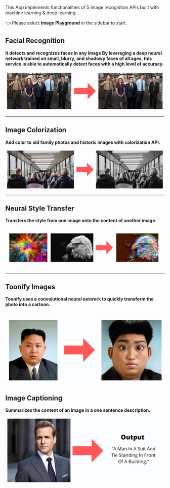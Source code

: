 This App implements functionalities of 5 Image recognition APIs built with
machine learning & deep learning.

👈 Please select **Image Playground** in the sidebar to start.

## Facial Recognition

**It detects and recognizes faces in any image By leveraging a deep neural network trained on small, blurry, and shadowy faces of all ages, this service is able to automatically detect faces with a high level of accuracy.**

![image-colorization-demo](https://raw.githubusercontent.com/Hardly-Human/Imagine-AI/main/app/img/facial_recognition.png)

---

## Image Colorization

**Add color to old family photos and historic images with colorization API.**

![image-colorization-demo](https://raw.githubusercontent.com/Hardly-Human/Imagine-AI/main/app/img/image-colorization-demo.png)

---

## Neural Style Transfer

**Transfers the style from one image onto the content of another image.**

![style-transfer](https://raw.githubusercontent.com/Hardly-Human/Imagine-AI/main/app/img/style-transfer-demo.png)

---

## Toonify Images

**Toonify uses a convolutional neural network to quickly transform the photo into a cartoon.**

## ![toonify-images](https://raw.githubusercontent.com/Hardly-Human/Imagine-AI/main/app/img/toonify_images.png)

## Image Captioning

**Summarizes the content of an image in a one sentence description.**

![image-captioning](https://raw.githubusercontent.com/Hardly-Human/Imagine-AI/main/app/img/image_captioning.png)
